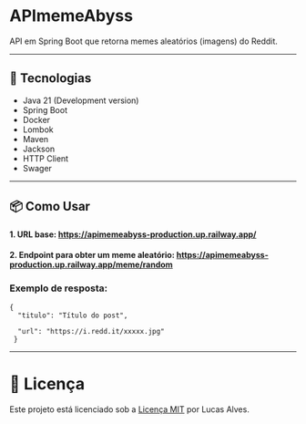 ﻿# APImemeAbyss 

API em Spring Boot que retorna memes aleatórios (imagens) do Reddit.

---
## 🚀 Tecnologias 

- Java 21 (Development version)
- Spring Boot
- Docker
- Lombok
- Maven
- Jackson
- HTTP Client
- Swager

---
## 📦 Como Usar


#### 1. URL base: https://apimemeabyss-production.up.railway.app/
#### 2. Endpoint para obter um meme aleatório: https://apimemeabyss-production.up.railway.app/meme/random
### Exemplo de resposta: 
```
{
  "titulo": "Título do post",
  
  "url": "https://i.redd.it/xxxxx.jpg"
 }
````

---
# 📜 Licença
Este projeto está licenciado sob a [Licença MIT](https://github.com/tluccas/APImemeAbyss/blob/main/LICENSE) por Lucas Alves.
